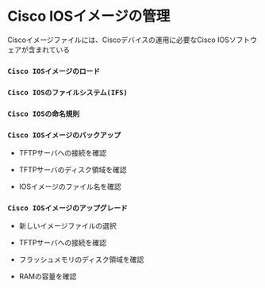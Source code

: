 # Cisco IOSイメージの管理
Ciscoイメージファイルには、Ciscoデバイスの運用に必要なCisco IOSソフトウェアが含まれている

### `Cisco IOSイメージのロード`

### `Cisco IOSのファイルシステム(IFS)`

### `Cisco IOSの命名規則`

### `Cisco IOSイメージのバックアップ`

- TFTPサーバへの接続を確認

- TFTPサーバのディスク領域を確認

- IOSイメージのファイル名を確認

### `Cisco IOSイメージのアップグレード`

- 新しいイメージファイルの選択

- TFTPサーバへの接続を確認

- フラッシュメモリのディスク領域を確認

- RAMの容量を確認
